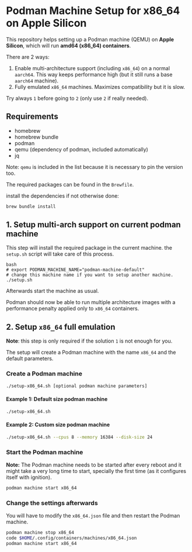 # Podman Machine Setup for x86_64 on Apple Silicon

This repository helps setting up a Podman machine (QEMU) on **Apple Silicon**, which will run **amd64 (x86_64) containers**.

There are 2 ways:

1. Enable multi-architecture support (including `x86_64`) on a normal `aarch64`. This way keeps performance high (but it still runs a base `aarch64` machine).
2. Fully emulated `x86_64` machines. Maximizes compatibility but it is slow.

Try always `1` before going to `2` (only use `2` if really needed).

## Requirements

- homebrew
- homebrew bundle
- podman
- qemu (dependency of podman, included automatically)
- jq

Note: `qemu` is included in the list because it is necessary to pin the version too.

The required packages can be found in the `Brewfile`.

install the dependencies if not otherwise done:

```bash
brew bundle install
```

## 1. Setup multi-arch support on current podman machine

This step will install the required package in the current machine.
the `setup.sh` script will take care of this process.

```
bash
# export PODMAN_MACHINE_NAME="podman-machine-default"
# change this machine name if you want to setup another machine.
./setup.sh
```

Afterwards start the machine as usual.

Podman should now be able to run multiple architecture images with a performance penalty applied only to `x86_64` containers.

## 2. Setup `x86_64` full emulation

**Note**: this step is only required if the solution `1` is not enough for you.

The setup will create a Podman machine with the name `x86_64` and the default parameters.

### Create a Podman machine

```bash
./setup-x86_64.sh [optional podman machine parameters]
```

#### Example 1: Default size podman machine

```bash
./setup-x86_64.sh
```

#### Example 2: Custom size podman machine

```bash
./setup-x86_64.sh --cpus 8 --memory 16384 --disk-size 24
```

### Start the Podman machine

**Note:** The Podman machine needs to be started after every reboot and it might take a very long time to start, specially the first time (as it configures itself with ignition).

```bash
podman machine start x86_64
```

### Change the settings afterwards

You will have to modify the `x86_64.json` file and then restart the Podman machine.

```bash
podman machine stop x86_64
code $HOME/.config/containers/machines/x86_64.json
podman machine start x86_64
```
